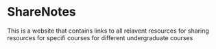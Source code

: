 # ShareNotes

This is a website that contains links to all relavent resources for sharing resources for specifi courses for different undergraduate courses
